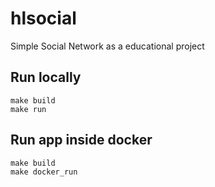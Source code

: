 # hlsocial
Simple Social Network as a educational project

## Run locally
```
make build
make run
```

## Run app inside docker
```
make build
make docker_run
```
